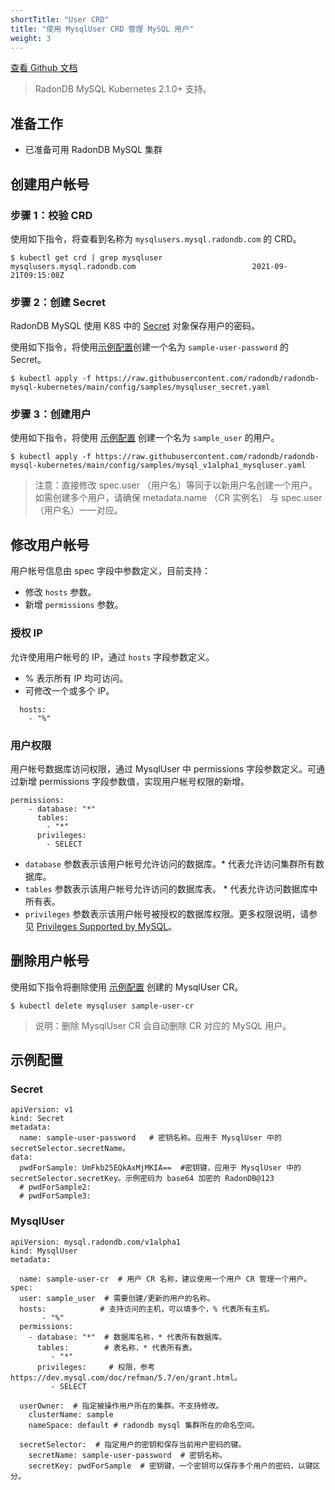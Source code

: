 ```yaml
---
shortTitle: "User CRD"
title: "使用 MysqlUser CRD 管理 MySQL 用户"
weight: 3
---
```


[查看 Github 文档](https://github.com/radondb/radondb-mysql-kubernetes/blob/main/docs/zh-cn/mgt_mysqluser.md)

> RadonDB MySQL Kubernetes 2.1.0+ 支持。

## 准备工作

- 已准备可用 RadonDB MySQL 集群

## 创建用户帐号

### 步骤 1：校验 CRD

使用如下指令，将查看到名称为 `mysqlusers.mysql.radondb.com` 的 CRD。

```shell
$ kubectl get crd | grep mysqluser
mysqlusers.mysql.radondb.com                          2021-09-21T09:15:08Z
```

### 步骤 2：创建 Secret

RadonDB MySQL 使用 K8S 中的 [Secret](https://kubernetes.io/docs/concepts/configuration/secret/) 对象保存用户的密码。

使用如下指令，将使用[示例配置](#示例配置)创建一个名为 `sample-user-password` 的 Secret。

```shell
$ kubectl apply -f https://raw.githubusercontent.com/radondb/radondb-mysql-kubernetes/main/config/samples/mysqluser_secret.yaml
```

### 步骤 3：创建用户

使用如下指令，将使用 [示例配置](#示例配置) 创建一个名为 `sample_user` 的用户。

```shell
$ kubectl apply -f https://raw.githubusercontent.com/radondb/radondb-mysql-kubernetes/main/config/samples/mysql_v1alpha1_mysqluser.yaml 
```

> 注意：直接修改 spec.user （用户名）等同于以新用户名创建一个用户。如需创建多个用户，请确保 metadata.name （CR 实例名） 与 spec.user（用户名）一一对应。

## 修改用户帐号

用户帐号信息由 spec 字段中参数定义，目前支持：

* 修改 `hosts` 参数。
* 新增 `permissions` 参数。

### 授权 IP

允许使用用户帐号的 IP，通过 `hosts` 字段参数定义。

* % 表示所有 IP 均可访问。
* 可修改一个或多个 IP。

```shell
  hosts: 
    - "%"
```

### 用户权限

用户帐号数据库访问权限，通过 MysqlUser 中 permissions 字段参数定义。可通过新增 permissions 字段参数值，实现用户帐号权限的新增。

```plain
permissions:
    - database: "*"
      tables:
        - "*"
      privileges:
        - SELECT
```

* `database`  参数表示该用户帐号允许访问的数据库。* 代表允许访问集群所有数据库。
* `tables`  参数表示该用户帐号允许访问的数据库表。 * 代表允许访问数据库中所有表。
* `privileges`  参数表示该用户帐号被授权的数据库权限。更多权限说明，请参见 [Privileges Supported by MySQL](https://dev.mysql.com/doc/refman/5.7/en/grant.html)。

## 删除用户帐号

使用如下指令将删除使用 [示例配置](#示例配置) 创建的 MysqlUser CR。

```shell
$ kubectl delete mysqluser sample-user-cr
```

>说明：删除 MysqlUser CR 会自动删除 CR 对应的 MySQL 用户。

## 示例配置

### Secret

```shell
apiVersion: v1
kind: Secret
metadata:
  name: sample-user-password   # 密钥名称。应用于 MysqlUser 中的 secretSelector.secretName。  
data:
  pwdForSample: UmFkb25EQkAxMjMKIA==  #密钥键，应用于 MysqlUser 中的 secretSelector.secretKey。示例密码为 base64 加密的 RadonDB@123
  # pwdForSample2:
  # pwdForSample3:
```

### MysqlUser

```plain
apiVersion: mysql.radondb.com/v1alpha1
kind: MysqlUser
metadata:
 
  name: sample-user-cr  # 用户 CR 名称，建议使用一个用户 CR 管理一个用户。
spec:
  user: sample_user  # 需要创建/更新的用户的名称。
  hosts:            # 支持访问的主机，可以填多个，% 代表所有主机。 
       - "%"
  permissions:
    - database: "*"  # 数据库名称，* 代表所有数据库。 
      tables:        # 表名称，* 代表所有表。
         - "*"
      privileges:     # 权限，参考 https://dev.mysql.com/doc/refman/5.7/en/grant.html。
         - SELECT
  
  userOwner:  # 指定被操作用户所在的集群。不支持修改。  
    clusterName: sample
    nameSpace: default # radondb mysql 集群所在的命名空间。
  
  secretSelector:  # 指定用户的密钥和保存当前用户密码的键。
    secretName: sample-user-password  # 密钥名称。   
    secretKey: pwdForSample  # 密钥键，一个密钥可以保存多个用户的密码，以键区分。
```